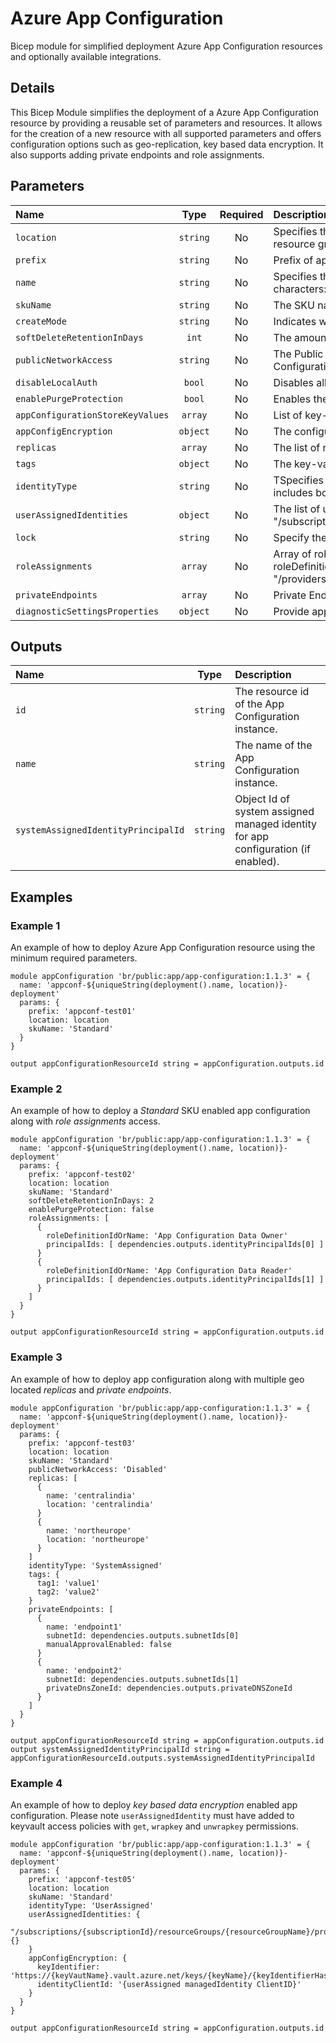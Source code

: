 # Azure App Configuration

Bicep module for simplified deployment Azure App Configuration resources and optionally available integrations.

## Details

This Bicep Module simplifies the deployment of a Azure App Configuration resource by providing a reusable set of parameters and resources. It allows for the creation of a new resource with all supported parameters and offers configuration options such as geo-replication,  key based data encryption. It also supports adding private endpoints and role assignments.

## Parameters

| Name                             | Type     | Required | Description                                                                                                                                                                                                                                                                                                                                                                                  |
| :------------------------------- | :------: | :------: | :------------------------------------------------------------------------------------------------------------------------------------------------------------------------------------------------------------------------------------------------------------------------------------------------------------------------------------------------------------------------------------------- |
| `location`                       | `string` | No       | Specifies the supported Azure location where the resource exists. Changing this forces a new resource to be created.. Default is the location of the resource group.                                                                                                                                                                                                                         |
| `prefix`                         | `string` | No       | Prefix of appconf resource name. Not used if name is provided.                                                                                                                                                                                                                                                                                                                               |
| `name`                           | `string` | No       | Specifies the name of the App Configuration instance. Changing this forces a new resource to be created. It must me unique across Azure. Valid characters: Alphanumerics,underscores, and hyphens.                                                                                                                                                                                           |
| `skuName`                        | `string` | No       | The SKU name of the configuration store.                                                                                                                                                                                                                                                                                                                                                     |
| `createMode`                     | `string` | No       | Indicates whether the configuration store need to be recovered.                                                                                                                                                                                                                                                                                                                              |
| `softDeleteRetentionInDays`      | `int`    | No       | The amount of time in days that the configuration store will be retained when it is soft deleted.  This field only works for "Standard" sku.                                                                                                                                                                                                                                                 |
| `publicNetworkAccess`            | `string` | No       | The Public Network Access setting of the App Configuration store. When Disabled, only requests from Private Endpoints can access the App Configuration store.                                                                                                                                                                                                                                |
| `disableLocalAuth`               | `bool`   | No       | Disables all authentication methods other than AAD authentication.                                                                                                                                                                                                                                                                                                                           |
| `enablePurgeProtection`          | `bool`   | No       | Enables the purge protection feature for the configuration store.  This field only works for "Standard" sku.                                                                                                                                                                                                                                                                                 |
| `appConfigurationStoreKeyValues` | `array`  | No       | List of key-value pair to add in the appConfiguration.                                                                                                                                                                                                                                                                                                                                       |
| `appConfigEncryption`            | `object` | No       | The configuration used to encrypt the data in the configuration store.                                                                                                                                                                                                                                                                                                                       |
| `replicas`                       | `array`  | No       | The list of replicas for the configuration store with "name" and "location" parameters.                                                                                                                                                                                                                                                                                                      |
| `tags`                           | `object` | No       | The key-value pair tags to associate with the resource.                                                                                                                                                                                                                                                                                                                                      |
| `identityType`                   | `string` | No       | TSpecifies the type of Managed Service Identity that should be configured on this App Configuration. The type "SystemAssigned, UserAssigned" includes both an implicitly created identity and a set of user-assigned identities.                                                                                                                                                             |
| `userAssignedIdentities`         | `object` | No       | The list of user-assigned managed identities. The user identity dictionary key references will be ARM resource ids in the form: "/subscriptions/{subscriptionId}/resourceGroups/{resourceGroupName}/providers/Microsoft.ManagedIdentity/userAssignedIdentities/{identityName}"                                                                                                               |
| `lock`                           | `string` | No       | Specify the type of lock on app conf resource.                                                                                                                                                                                                                                                                                                                                               |
| `roleAssignments`                | `array`  | No       | Array of role assignment objects that contain the "roleDefinitionIdOrName" and "principalId" to define RBAC role assignments on this resource. In the roleDefinitionIdOrName attribute, provide either the display name of the role definition, or its fully qualified ID in the following format: "/providers/Microsoft.Authorization/roleDefinitions/c2f4ef07-c644-48eb-af81-4b1b4947fb11" |
| `privateEndpoints`               | `array`  | No       | Private Endpoints that should be created for app conf.                                                                                                                                                                                                                                                                                                                                       |
| `diagnosticSettingsProperties`   | `object` | No       | Provide appConfiguration diagnostic settings properties.                                                                                                                                                                                                                                                                                                                                     |

## Outputs

| Name                                | Type     | Description                                                                       |
| :---------------------------------- | :------: | :-------------------------------------------------------------------------------- |
| `id`                                | `string` | The resource id of the App Configuration instance.                                |
| `name`                              | `string` | The name of the App Configuration instance.                                       |
| `systemAssignedIdentityPrincipalId` | `string` | Object Id of system assigned managed identity for app configuration (if enabled). |

## Examples

### Example 1

An example of how to deploy Azure App Configuration resource using the minimum required parameters.

```bicep
module appConfiguration 'br/public:app/app-configuration:1.1.3' = {
  name: 'appconf-${uniqueString(deployment().name, location)}-deployment'
  params: {
    prefix: 'appconf-test01'
    location: location
    skuName: 'Standard'
  }
}

output appConfigurationResourceId string = appConfiguration.outputs.id
```

### Example 2

An example of how to deploy a _Standard_ SKU enabled app configuration along with _role assignments_ access.

```bicep
module appConfiguration 'br/public:app/app-configuration:1.1.3' = {
  name: 'appconf-${uniqueString(deployment().name, location)}-deployment'
  params: {
    prefix: 'appconf-test02'
    location: location
    skuName: 'Standard'
    softDeleteRetentionInDays: 2
    enablePurgeProtection: false
    roleAssignments: [
      {
        roleDefinitionIdOrName: 'App Configuration Data Owner'
        principalIds: [ dependencies.outputs.identityPrincipalIds[0] ]
      }
      {
        roleDefinitionIdOrName: 'App Configuration Data Reader'
        principalIds: [ dependencies.outputs.identityPrincipalIds[1] ]
      }
    ]
  }
}

output appConfigurationResourceId string = appConfiguration.outputs.id
```

### Example 3

An example of how to deploy app configuration along with multiple geo located _replicas_ and _private endpoints_.

```bicep
module appConfiguration 'br/public:app/app-configuration:1.1.3' = {
  name: 'appconf-${uniqueString(deployment().name, location)}-deployment'
  params: {
    prefix: 'appconf-test03'
    location: location
    skuName: 'Standard'
    publicNetworkAccess: 'Disabled'
    replicas: [
      {
        name: 'centralindia'
        location: 'centralindia'
      }
      {
        name: 'northeurope'
        location: 'northeurope'
      }
    ]
    identityType: 'SystemAssigned'
    tags: {
      tag1: 'value1'
      tag2: 'value2'
    }
    privateEndpoints: [
      {
        name: 'endpoint1'
        subnetId: dependencies.outputs.subnetIds[0]
        manualApprovalEnabled: false
      }
      {
        name: 'endpoint2'
        subnetId: dependencies.outputs.subnetIds[1]
        privateDnsZoneId: dependencies.outputs.privateDNSZoneId
      }
    ]
  }
}

output appConfigurationResourceId string = appConfiguration.outputs.id
output systemAssignedIdentityPrincipalId string = appConfigurationResourceId.outputs.systemAssignedIdentityPrincipalId
```

### Example 4

An example of how to deploy _key based data encryption_ enabled app configuration. Please note `userAssignedIdentity` must have added to keyvault access policies with `get`, `wrapkey` and `unwrapkey` permissions.

```bicep
module appConfiguration 'br/public:app/app-configuration:1.1.3' = {
  name: 'appconf-${uniqueString(deployment().name, location)}-deployment'
  params: {
    prefix: 'appconf-test05'
    location: location
    skuName: 'Standard'
    identityType: 'UserAssigned'
    userAssignedIdentities: {
        "/subscriptions/{subscriptionId}/resourceGroups/{resourceGroupName}/providers/Microsoft.ManagedIdentity/userAssignedIdentities/{managedIdentityName}": {}
    }
    appConfigEncryption: {
      keyIdentifier: 'https://{keyVautName}.vault.azure.net/keys/{keyName}/{keyIdentifierHash}'
      identityClientId: '{userAssigned managedIdentity ClientID}'
    }
  }
}

output appConfigurationResourceId string = appConfiguration.outputs.id
```
